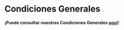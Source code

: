 # Condiciones Generales

#### &#xD;¡Puede consultar nuestras Condiciones Generales [aquí](https://test.pepdata.com/documents/Termos%20e%20condi%C3%A7%C3%B5es.pdf)! 
